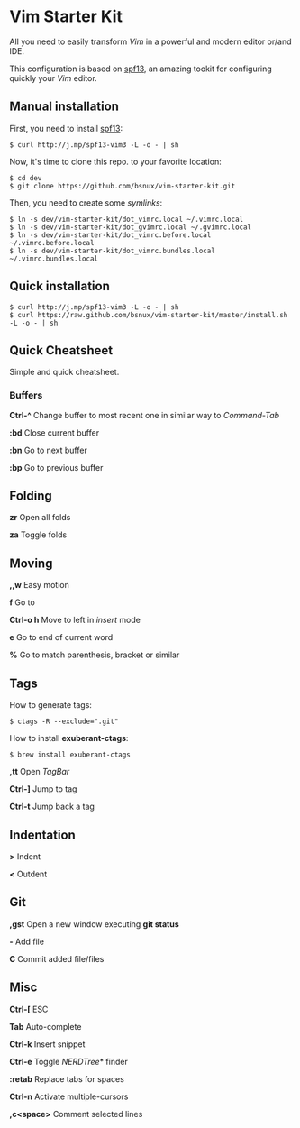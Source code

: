 # Vim Starter Kit

All you need to easily transform *Vim* in a powerful and modern editor or/and IDE.

This configuration is based on [spf13](http://vim.spf13.com), an amazing tookit for
configuring quickly your *Vim* editor.

## Manual installation

First, you need to install [spf13](http://vim.spf13.com):

    $ curl http://j.mp/spf13-vim3 -L -o - | sh

Now, it's time to clone this repo. to your favorite location:

    $ cd dev
    $ git clone https://github.com/bsnux/vim-starter-kit.git

Then, you need to create some *symlinks*:

    $ ln -s dev/vim-starter-kit/dot_vimrc.local ~/.vimrc.local
    $ ln -s dev/vim-starter-kit/dot_gvimrc.local ~/.gvimrc.local
    $ ln -s dev/vim-starter-kit/dot_vimrc.before.local ~/.vimrc.before.local
    $ ln -s dev/vim-starter-kit/dot_vimrc.bundles.local ~/.vimrc.bundles.local

## Quick installation

    $ curl http://j.mp/spf13-vim3 -L -o - | sh
    $ curl https://raw.github.com/bsnux/vim-starter-kit/master/install.sh -L -o - | sh

## Quick Cheatsheet

Simple and quick cheatsheet.

### Buffers

**Ctrl-^** Change buffer to most recent one in similar way to *Command-Tab*

**:bd** Close current buffer

**:bn** Go to next buffer

**:bp** Go to previous buffer

## Folding

**zr** Open all folds

**za** Toggle folds

## Moving

**,,w** Easy motion

**f<char>** Go to *<char>*

**Ctrl-o h** Move to left in *insert* mode

**e** Go to end of current word

**%** Go to match parenthesis, bracket or similar

## Tags

How to generate tags:

    $ ctags -R --exclude=".git"

How to install **exuberant-ctags**:

    $ brew install exuberant-ctags

**,tt** Open *TagBar*

**Ctrl-]** Jump to tag

**Ctrl-t** Jump back a tag

## Indentation

**>** Indent

**<** Outdent

## Git

**,gst** Open a new window executing **git status**

**-** Add file

**C** Commit added file/files

## Misc

**Ctrl-[** ESC

**Tab** Auto-complete

**Ctrl-k** Insert snippet

**Ctrl-e** Toggle *NERDTree** finder

**:retab** Replace tabs for spaces

**Ctrl-n** Activate multiple-cursors

**,c<space\>** Comment selected lines
